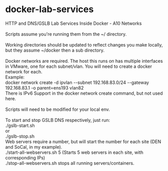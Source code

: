 # docker-lab-services
<bold>HTTP and DNS/GSLB Lab Services Inside Docker - A10 Networks</bold>
<br><br>
Scripts assume you're running them from the ~/ directory.
<br><br>
Working directories should be updated to reflect changes you make locally, but they assume ~/docker then a sub directory.
<br><br>
Docker networks are required. The host this runs on has multiple interfaces in VMware, one for each subnet/vlan. You will need to create a docker network for each. 
<br>Example:
<br>docker network create -d ipvlan --subnet 192.168.83.0/24 --gateway 192.168.83.1 -o parent=ens193 vlan82
<br>There is IPv6 Support in the docker network create command, but not used here.
<br><br>
Scripts will need to be modified for your local env.
<br><br>
To start and stop GSLB DNS respectively, just run:<br>
./gslb-start.sh<br>
or<br>
./gslb-stop.sh
<br>
Web servers require a number, but will start the number for each site (DEN and SoCal, in my example).
<br>
./start-all-webservers.sh 5 (Starts 5 web servers in each site, with corresponding IPs)
<br>./stop-all-webservers.sh stops all running servers/containers.
